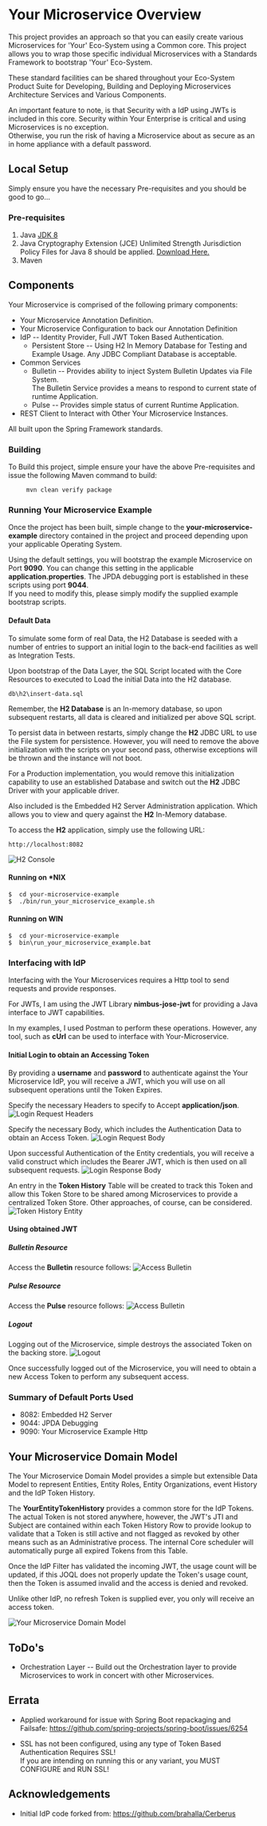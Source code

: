 # Your Microservice Overview
This project provides an approach so that you can easily create various Microservices
for 'Your' Eco-System using a Common core.
This project allows you to wrap those specific individual Microservices
with a Standards Framework to bootstrap 'Your' Eco-System.  

These standard facilities can be shared 
throughout your Eco-System Product Suite for Developing, Building and Deploying 
Microservices Architecture Services and Various Components.

An important feature to note, is that Security with a IdP using JWTs is included in this core.
Security within Your Enterprise is critical and using Microservices is no exception.  
Otherwise, you run the risk of having a Microservice about as secure as an in home appliance with a default password.


## Local Setup
Simply ensure you have the necessary Pre-requisites and you should be good to go...

### Pre-requisites

1. Java [JDK 8](http://www.oracle.com/technetwork/java/javase/downloads/jdk8-downloads-2133151.html)
2. Java Cryptography Extension (JCE) Unlimited Strength Jurisdiction Policy Files for Java 8 should be
applied.  [Download Here.](http://www.oracle.com/technetwork/java/javase/downloads/jce8-download-2133166.html)
3. Maven


## Components
Your Microservice is comprised of the following primary components:
* Your Microservice Annotation Definition.
* Your Microservice Configuration to back our Annotation Definition
* IdP -- Identity Provider, Full JWT Token Based Authentication.
  * Persistent Store -- Using H2 In Memory Database for Testing and Example Usage.
   Any JDBC Compliant Database is acceptable.
* Common Services
  * Bulletin -- Provides ability to inject System Bulletin Updates via File System.  
  The Bulletin Service provides a means to respond to current state of runtime Application.
  * Pulse -- Provides simple status of current Runtime Application.
* REST Client to Interact with Other Your Microservice Instances.

All built upon the Spring Framework standards.


### Building
To Build this project, simple ensure your have the above Pre-requisites and
 issue the following Maven command to build:
   ```
        mvn clean verify package
   ```  


### Running Your Microservice Example
Once the project has been built, simple change to the **your-microservice-example** 
directory contained in the project and proceed depending upon your applicable Operating System. 

Using the default settings, you will bootstrap the example Microservice on Port **9090**.
You can change this setting in the applicable **application.properties**.  The JPDA debugging port
is established in these scripts using port **9044**.  
If you need to modify this, please simply modify the supplied example bootstrap scripts.

#### Default Data
To simulate some form of real Data, the H2 Database is seeded with a number of entries to support
an initial login to the back-end facilities as well as Integration Tests.

Upon bootstrap of the Data Layer, the SQL Script located with the Core Resources to executed to Load the
 initial Data into the H2 database.
```
db\h2\insert-data.sql
```

Remember, the **H2 Database** is an In-memory database, so upon subsequent 
restarts, all data is cleared and initialized per above SQL script.

To persist data in between restarts, simply change the **H2** JDBC URL to use the File system for persistence.
However, you will need to remove the above initialization with the scripts on your second pass, otherwise exceptions will
be thrown and the instance will not boot.

For a Production implementation, you would remove this initialization capability to use an
established Database and switch out the **H2** JDBC Driver with your applicable driver.

Also included is the Embedded H2 Server Administration application.  Which allows you to
view and query against the **H2** In-Memory database.

To access the **H2** application, simply use the following URL:
```
http://localhost:8082
```

![H2 Console](https://raw.githubusercontent.com/jaschenk/Your-Microservice/develop/doc/images/H2_Embedded_ServerAdmin.png)



#### Running on *NIX
```
$  cd your-microservice-example
$  ./bin/run_your_microservice_example.sh
```


#### Running on WIN
```
$  cd your-microservice-example
$  bin\run_your_microservice_example.bat
```

### Interfacing with IdP
Interfacing with the Your Microservices requires a Http tool to send requests
and provide responses.

For JWTs, I am using the JWT Library **nimbus-jose-jwt** for providing a Java interface to JWT capabilities.

In my examples, I used Postman to perform these operations.  However, any tool, such as **cUrl** can be
used to interface with Your-Microservice.

#### Initial Login to obtain an Accessing Token
By providing a **username** and **password** to authenticate against the Your Microservice IdP, you will
 receive a JWT, which you will use on all subsequent operations until the Token Expires. 

Specify the necessary Headers to specify to Accept **application/json**.
![Login Request Headers](https://raw.githubusercontent.com/jaschenk/Your-Microservice/develop/doc/images/IdP_AuthRequest_via_Postman_Headers.png)

Specify the necessary Body, which includes the Authentication Data to obtain an Access Token. 
![Login Request Body](https://raw.githubusercontent.com/jaschenk/Your-Microservice/develop/doc/images/IdP_AuthRequest_via_Postman_Body.png)

Upon successful Authentication of the Entity credentials, you will receive a valid construct which 
includes the Bearer JWT, which is then used on all subsequent requests.
![Login Response Body](https://raw.githubusercontent.com/jaschenk/Your-Microservice/develop/doc/images/IdP_AuthResponse_via_Postman_Body.png)
 
An entry in the **Token History** Table will be created to track this Token and allow this
Token Store to be shared among Microservices to provide a centralized Token Store.  Other approaches, of course, can be considered.
![Token History Entity](https://raw.githubusercontent.com/jaschenk/Your-Microservice/develop/doc/images/IdP_TokenHistory.png)
  
 
#### Using obtained JWT

##### Bulletin Resource
Access the **Bulletin** resource follows:
![Access Bulletin](https://raw.githubusercontent.com/jaschenk/Your-Microservice/develop/doc/images/IdP_BulletinRequestResponse_via_Postman.png)

##### Pulse Resource
Access the **Pulse** resource follows:
![Access Bulletin](https://raw.githubusercontent.com/jaschenk/Your-Microservice/develop/doc/images/IdP_PulseRequestResponse_via_Postman.png)

##### Logout
Logging out of the Microservice, simple destroys the associated Token on the backing store.
![Logout](https://raw.githubusercontent.com/jaschenk/Your-Microservice/develop/doc/images/IdP_PulseRequestResponse_via_Postman.png)

Once successfully logged out of the Microservice, you will need to obtain a new Access Token to
perform any subsequent access.



### Summary of Default Ports Used

* 8082: Embedded H2 Server
* 9044: JPDA Debugging 
* 9090: Your Microservice Example Http

## Your Microservice Domain Model
The Your Microservice Domain Model provides a simple but extensible Data Model to represent Entities, Entity Roles, Entity Organizations, event History and the IdP Token History.

The __YourEntityTokenHistory__ provides a common store for the IdP Tokens.  The actual Token is not stored anywhere, however, the JWT's JTI and Subject are
 contained within each Token History Row to provide lookup to validate that a Token is still active and not flagged as revoked by other means such as an Administrative process.
 The internal Core scheduler will automatically purge all expired Tokens from this Table.
 
 Once the IdP Filter has validated the incoming JWT, the usage count will be updated, if this JOQL does not properly update the Token's usage count, 
 then the Token is assumed invalid and the access is denied and revoked.
 
Unlike other IdP, no refresh Token is supplied ever, you only will receive an access token.
 

![Your Microservice Domain Model](https://raw.githubusercontent.com/jaschenk/Your-Microservice/develop/doc/images/YourMicroserviceIdP_JPADiagram.png)


## ToDo's
* Orchestration Layer -- Build out the Orchestration layer to provide 
Microservices to work in concert with other Microservices.


## Errata
* Applied workaround for issue with Spring Boot repackaging and Failsafe: 
  https://github.com/spring-projects/spring-boot/issues/6254
  
* SSL has not been configured, using any type of Token Based Authentication Requires SSL!  
  If you are intending on running this or any variant, you MUST CONFIGURE and RUN SSL!

## Acknowledgements
* Initial IdP code forked from: https://github.com/brahalla/Cerberus


